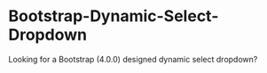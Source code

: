 # Bootstrap-Dynamic-Select-Dropdown
Looking for a Bootstrap (4.0.0) designed dynamic select dropdown?
